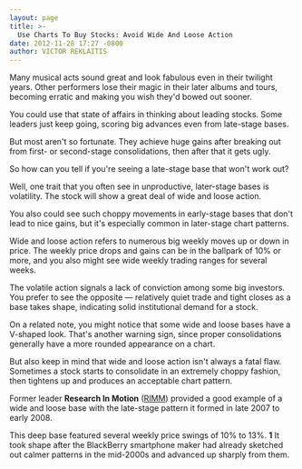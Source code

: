 ```yaml
---
layout: page
title: >-
  Use Charts To Buy Stocks: Avoid Wide And Loose Action
date: 2012-11-28 17:27 -0800
author: VICTOR REKLAITIS
---
```





Many musical acts sound great and look fabulous even in their twilight years. Other performers lose their magic in their later albums and tours, becoming erratic and making you wish they'd bowed out sooner.


You could use that state of affairs in thinking about leading stocks. Some leaders just keep going, scoring big advances even from late-stage bases.


But most aren't so fortunate. They achieve huge gains after breaking out from first- or second-stage consolidations, then after that it gets ugly.


So how can you tell if you're seeing a late-stage base that won't work out?


Well, one trait that you often see in unproductive, later-stage bases is volatility. The stock will show a great deal of wide and loose action.


You also could see such choppy movements in early-stage bases that don't lead to nice gains, but it's especially common in later-stage chart patterns.


Wide and loose action refers to numerous big weekly moves up or down in price. The weekly price drops and gains can be in the ballpark of 10% or more, and you also might see wide weekly trading ranges for several weeks.


The volatile action signals a lack of conviction among some big investors. You prefer to see the opposite — relatively quiet trade and tight closes as a base takes shape, indicating solid institutional demand for a stock.


On a related note, you might notice that some wide and loose bases have a V-shaped look. That's another warning sign, since proper consolidations generally have a more rounded appearance on a chart.


But also keep in mind that wide and loose action isn't always a fatal flaw. Sometimes a stock starts to consolidate in an extremely choppy fashion, then tightens up and produces an acceptable chart pattern.


Former leader **Research In Motion** ([RIMM](https://research.investors.com/quote.aspx?symbol=RIMM)) provided a good example of a wide and loose base with the late-stage pattern it formed in late 2007 to early 2008.


This deep base featured several weekly price swings of 10% to 13%. **1** It took shape after the BlackBerry smartphone maker had already sketched out calmer patterns in the mid-2000s and advanced up sharply from them.




